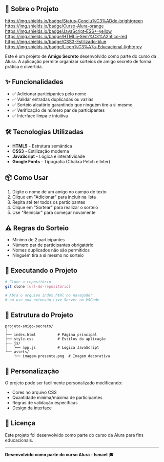 ## 🎯 Sobre o Projeto

https://img.shields.io/badge/Status-Conclu%C3%ADdo-brightgreen
https://img.shields.io/badge/Curso-Alura-orange
https://img.shields.io/badge/JavaScript-ES6+-yellow
https://img.shields.io/badge/HTML5-Sem%C3%A2ntico-red
https://img.shields.io/badge/CSS3-Estilizado-blue
https://img.shields.io/badge/Licen%C3%A7a-Educacional-lightgrey

Este é um projeto de **Amigo Secreto** desenvolvido como parte do curso da Alura. A aplicação permite organizar sorteios de amigo secreto de forma prática e divertida.

## ✨ Funcionalidades

- ✅ Adicionar participantes pelo nome
- ✅ Validar entradas duplicadas ou vazias
- ✅ Sorteio aleatório garantindo que ninguém tire a si mesmo
- ✅ Verificação de número par de participantes
- ✅ Interface limpa e intuitiva

## 🛠️ Tecnologias Utilizadas

- **HTML5** - Estrutura semântica
- **CSS3** - Estilização moderna
- **JavaScript** - Lógica e interatividade
- **Google Fonts** - Tipografia (Chakra Petch e Inter)

## 📦 Como Usar

1. Digite o nome de um amigo no campo de texto
2. Clique em "Adicionar" para incluir na lista
3. Repita até ter todos os participantes
4. Clique em "Sortear" para realizar o sorteio
5. Use "Reiniciar" para começar novamente

## ⚠️ Regras do Sorteio

- Mínimo de 2 participantes
- Número par de participantes obrigatório
- Nomes duplicados não são permitidos
- Ninguém tira a si mesmo no sorteio

## 🚀 Executando o Projeto

```bash
# Clone o repositório
git clone [url-do-repositorio]

# Abra o arquivo index.html no navegador
# ou use uma extensão Live Server no VSCode
```

## 📝 Estrutura do Projeto

```
projeto-amigo-secreto/
│
├── index.html          # Página principal
├── style.css           # Estilos da aplicação
├── js/
│   └── app.js          # Lógica JavaScript
└── assets/
    └── imagem-presente.png  # Imagem decorativa
```

## 🔧 Personalização

O projeto pode ser facilmente personalizado modificando:
- Cores no arquivo CSS
- Quantidade mínima/máxima de participantes
- Regras de validação específicas
- Design da interface

## 📄 Licença

Este projeto foi desenvolvido como parte do curso da Alura para fins educacionais.

---

**Desenvolvido como parte do curso Alura - Ismael** 🎓

